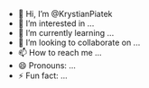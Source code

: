 - 👋 Hi, I’m @KrystianPiatek
- 👀 I’m interested in ...
- 🌱 I’m currently learning ...
- 💞️ I’m looking to collaborate on ...
- 📫 How to reach me ...
- 😄 Pronouns: ...
- ⚡ Fun fact: ...

<!---
KrystianPiatek/KrystianPiatek is a ✨ special ✨ repository because its `README.md` (this file) appears on your GitHub profile.
You can click the Preview link to take a look at your changes.
--->

